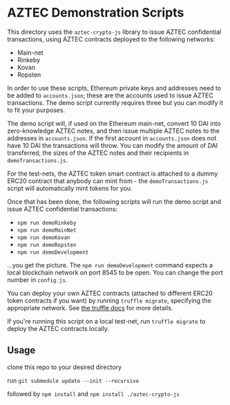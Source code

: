 # AZTEC Demonstration Scripts

This directory uses the ```aztec-crypto-js``` library to issue AZTEC confidential transactions, using AZTEC contracts deployed to the following networks:

* Main-net
* Rinkeby
* Kovan
* Ropsten

In order to use these scripts, Ethereum private keys and addresses need to be added to ```accounts.json```; these are the accounts used to issue AZTEC transactions. The demo script currently requires three but you can modify it to fit your purposes.  

The demo script will, if used on the Ethereum main-net, convert 10 DAI into zero-knowledge AZTEC notes, and then issue multiple AZTEC notes to the addresses in ```accounts.json```. If the first account in ```accounts.json``` does not have 10 DAI the transactions will throw. You can modify the amount of DAI transferred, the sizes of the AZTEC notes and their recipients in ```demoTransactions.js```.  

For the test-nets, the AZTEC token smart contract is attached to a dummy ERC20 contract that anybody can mint from - the ```demoTransactions.js``` script will automatically mint tokens for you.

Once that has been done, the following scripts will run the demo script and issue AZTEC confidential transactions:

* ```npm run demoRinkeby```  
* ```npm run demoMainNet```
* ```npm run demoKovan```
* ```npm run demoRopsten```
* ```npm run demoDevelopment```

...you get the picture. The ```npm run demoDevelopment``` command expects a local blockchain network on port 8545 to be open. You can change the port number in ```config.js```.  

You can deploy your own AZTEC contracts (attached to different ERC20 token contracts if you want) by running ```truffle migrate```, specifying the appropriate network. See [the truffle docs](https://truffleframework.com/docs/truffle/getting-started/running-migrations) for more details.  

If you're running this script on a local test-net, run ```truffle migrate``` to deploy the AZTEC contracts locally.

## Usage

clone this repo to your desired directory

run ```git submodule update --init --recursive```  

followed by ```npm install``` and ```npm install ./aztec-crypto-js```